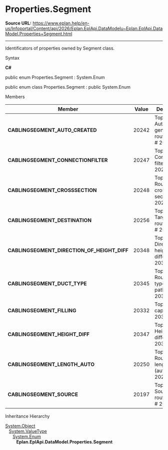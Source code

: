 # Properties.Segment

**Source URL:** https://www.eplan.help/en-us/Infoportal/Content/api/2026/Eplan.EplApi.DataModelu~Eplan.EplApi.DataModel.Properties+Segment.html

---

Identificators of properties owned by Segment class.

Syntax

**C#**



public enum Properties.Segment : System.Enum

public enum class Properties.Segment : public System.Enum


Members

| Member | Value | Description |
| --- | --- | --- |
| **CABLINGSEGMENT\_AUTO\_CREATED** | 20242 | Topology: Automatically generated routing path # 20242. |
| **CABLINGSEGMENT\_CONNECTIONFILTER** | 20247 | Topology: Connection filter # 20247. |
| **CABLINGSEGMENT\_CROSSSECTION** | 20248 | Topology: Routing path cross-section # 20248. |
| **CABLINGSEGMENT\_DESTINATION** | 20256 | Topology: Target of routing path # 20256. |
| **CABLINGSEGMENT\_DIRECTION\_OF\_HEIGHT\_DIFF** | 20348 | Topology: Direction for height difference # 20348. |
| **CABLINGSEGMENT\_DUCT\_TYPE** | 20345 | Topology: Routing path type (routing path) # 20345. |
| **CABLINGSEGMENT\_FILLING** | 20332 | Topology: Fill capacity # 20332. |
| **CABLINGSEGMENT\_HEIGHT\_DIFF** | 20347 | Topology: Height difference # 20347. |
| **CABLINGSEGMENT\_LENGTH\_AUTO** | 20250 | Topology: Routing length (automatic) # 20250. |
| **CABLINGSEGMENT\_SOURCE** | 20197 | Topology: Source of routing path # 20197. |

Inheritance Hierarchy

[System.Object](#)  
   [System.ValueType](#)  
      [System.Enum](#)  
         **Eplan.EplApi.DataModel.Properties.Segment**
